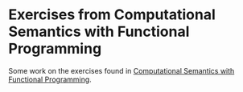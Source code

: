# Exercises from Computational Semantics with Functional Programming

Some work on the exercises found in [Computational Semantics with Functional Programming](https://www.cambridge.org/core/books/computational-semantics-with-functional-programming/0D3BAC27C39751AE4FF7F08FCC1C1364).
